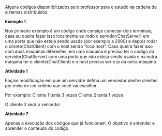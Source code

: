 Alguns códigos disponibilizados pelo professor para o estudo na cadeira de sistemas distribuidos

**Exemplo 1**

Nos primeiro exemplo é um código onde consigo conectar dois terminais, casa eu queira fazer isso localmente eu rodo o servidor(ChatServer) em uma porta que não esteja sendo usada (por exemplo a 2000) e depois rodar o cliente(ChatClient) com o host sendo "localhost". Caso queira fazer isso com duas maquinas diferentes, em uma maquina é preciso ter o código do servidor(ChatServer) com uma porta que não esteja sendo usada e na outra máquina ter o cliente(ChatClient) e o host precisa ser o ip da outra máquina


**Atividade 1**

Façam modificação em que um servidor defina um vencedor dentre clientes por meio de um critério que você vai escolher.

Por exemplo:
Cliente 1 tenta 3 vezes
Cliente 2 tenta 1 vezes

O cliente 2 será o vencedor

**Atividade 7**

Apenas a execução dos códigos que já funcionam. O objetivo é entender e aprender o conteúdo do código.
